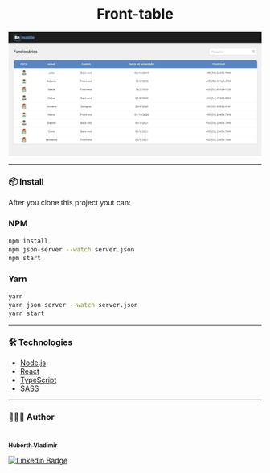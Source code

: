 <h1 align="center">Front-table</h1>
<div align="center">
  <img src="public/Table-desktop.png"/>
</div>

<hr>

### 📦 Install
After you clone this project yout can:
<h3>NPM </h3>

```bash
npm install
npm json-server --watch server.json
npm start
```

<h3>Yarn</h3>

```bash
yarn
yarn json-server --watch server.json
yarn start
```
<hr>

### 🛠 Technologies
 
 - [Node.js](https://nodejs.org/en/)
 - [React](https://pt-br.reactjs.org/)
- [TypeScript](https://www.typescriptlang.org/)
- [SASS](https://sass-lang.com/)

<hr>

### 👨🏾‍💻 Author
<a href="https://github.com/HuberthVladimir">
 <img style="border-radius: 100px;" src="https://github.com/huberthvladimir.png" width="100px;" alt=""/>
 <br />
 <sub style="margin-bottom: 3px;"><b>Huberth Vladimir</b></sub></a>
 
 [![Linkedin Badge](https://img.shields.io/badge/-Huberth-blue?style=flat-square&logo=Linkedin&logoColor=white&link=https://www.linkedin.com/in/huberth-vladimir/)](https://www.linkedin.com/in/huberth-vladimir/) 
